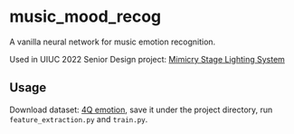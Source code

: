 # music_mood_recog

A vanilla neural network for music emotion recognition.

Used in UIUC 2022 Senior Design project: [Mimicry Stage Lighting System](https://github.com/RickyL-2000/ECE445Project)

## Usage

Download dataset: [4Q emotion](http://mir.dei.uc.pt/downloads.html), save it under the project directory, run ```feature_extraction.py``` and ```train.py```.
